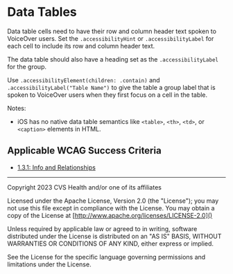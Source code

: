 # Data Tables
Data table cells need to have their row and column header text spoken to VoiceOver users. Set the `.accessibilityHint` or `.accessibilityLabel` for each cell to include its row and column header text. 

The data table should also have a heading set as the `.accessibilityLabel` for the group. 

Use `.accessibilityElement(children: .contain)` and `.accessibilityLabel("Table Name")` to give the table a group label that is spoken to VoiceOver users when they first focus on a cell in the table.

Notes:

- iOS has no native data table semantics like `<table>`, `<th>`, `<td>`, or `<caption>` elements in HTML.

## Applicable WCAG Success Criteria
- [1.3.1: Info and Relationships](https://www.w3.org/WAI/WCAG22/Understanding/info-and-relationships.html)

----

Copyright 2023 CVS Health and/or one of its affiliates

Licensed under the Apache License, Version 2.0 (the "License");
you may not use this file except in compliance with the License.
You may obtain a copy of the License at
[http://www.apache.org/licenses/LICENSE-2.0]()

Unless required by applicable law or agreed to in writing, software
distributed under the License is distributed on an "AS IS" BASIS,
WITHOUT WARRANTIES OR CONDITIONS OF ANY KIND, either express or implied.

See the License for the specific language governing permissions and
limitations under the License.
